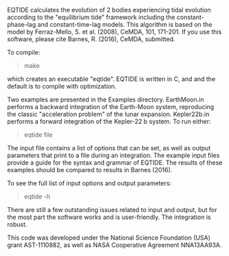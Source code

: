 EQTIDE calculates the evolution of 2 bodies experiencing tidal
evolution according to the "equilibrium tide" framework including the constant-phase-lag and constant-time-lag models. This algorithm is based on the model by Ferraz-Mello, S. et al. (2008), CeMDA, 101, 171-201. If you use this software, please cite Barnes, R. (2016), CeMDA, submitted.

To compile:

> make

which creates an executable "eqtide". EQTIDE is written in C, and and
the default is to compile with optimization.

Two examples are presented in the Examples directory. EarthMoon.in
performs a backward integration of the Earth-Moon system, reproducing
the classic "acceleration problem" of the lunar
expansion. Kepler22b.in performs a forward integration of the
Kepler-22 b system. To run either:

> eqtide file

The input file contains a list of options that can be set, as well as
output parameters that print to a file during an integration. The
example input files provide a guide for the syntax and grammar of
EQTIDE. The results of these examples should be compared to results in
Barnes (2016).

To see the full list of input options and output parameters:

> eqtide -h 

There are still a few outstanding issues related to input and output,
but for the most part the software works and is user-friendly. The
integration is robust.

This code was developed under the National Science Foundation (USA)
grant AST-1110882, as well as NASA Cooperative Agreement NNA13AA93A.

